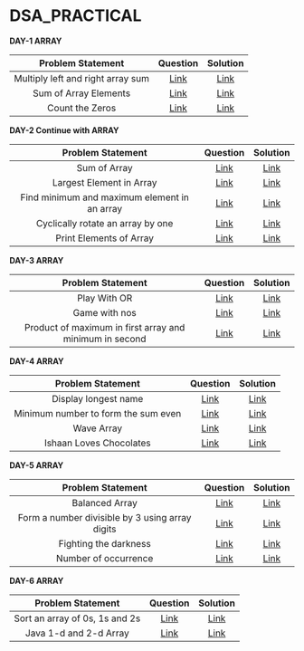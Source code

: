 # DSA_PRACTICAL
<b>DAY-1 ARRAY</b>
      
   | Problem Statement | Question  | Solution  |
| :---:   | :-: | :-: |
| Multiply left and right array sum  | <a href="https://practice.geeksforgeeks.org/problems/multiply-left-and-right-array-sum1555/1"> Link | <a href="https://github.com/Khushi1692/DSA_PRACTICAL/blob/main/array/multiply"> Link  |
| Sum of Array Elements | <a href="https://practice.geeksforgeeks.org/problems/sum-of-array-elements2502/1"> Link | <a href="https://github.com/Khushi1692/DSA_PRACTICAL/blob/main/array/sumElement"> Link  |
| Count the Zeros | <a href="https://practice.geeksforgeeks.org/problems/count-the-zeros2550/1"> Link | <a href="https://github.com/Khushi1692/DSA_PRACTICAL/blob/main/array/countZeroes"> Link  |

<b>DAY-2 Continue with ARRAY</b>
      
   | Problem Statement | Question  | Solution  |
| :---:   | :-: | :-: |
| Sum of Array  | <a href="https://practice.geeksforgeeks.org/problems/sum-of-array2326/1"> Link | <a href="https://github.com/Khushi1692/DSA_PRACTICAL/blob/main/array/sum.java"> Link  |
| Largest Element in Array | <a href="https://practice.geeksforgeeks.org/problems/largest-element-in-array4009/1"> Link | <a href="https://github.com/Khushi1692/DSA_PRACTICAL/blob/main/array/Compute.java"> Link  |
| Find minimum and maximum element in an array  | <a href="https://practice.geeksforgeeks.org/problems/find-minimum-and-maximum-element-in-an-array4428/1"> Link | <a href="https://github.com/Khushi1692/DSA_PRACTICAL/blob/main/array/MinMax.java"> Link  |
| Cyclically rotate an array by one | <a href="https://practice.geeksforgeeks.org/problems/cyclically-rotate-an-array-by-one2614/1"> Link | <a href="https://github.com/Khushi1692/DSA_PRACTICAL/blob/main/array/rotate.java"> Link  |
| Print Elements of Array | <a href="https://practice.geeksforgeeks.org/problems/print-elements-of-array4910/1"> Link | <a href="https://github.com/Khushi1692/DSA_PRACTICAL/blob/main/array/printArray.java"> Link  |

<b>DAY-3 ARRAY</b>
      
   | Problem Statement | Question  | Solution  |
| :---:   | :-: | :-: |
| Play With OR  | <a href="https://practice.geeksforgeeks.org/problems/play-with-or5515/1"> Link | <a href="https://github.com/Khushi1692/DSA_PRACTICAL/blob/main/array/playing_with_or.java"> Link  |
| Game with nos | <a href="https://practice.geeksforgeeks.org/problems/game-with-nos3123/1"> Link | <a href="https://github.com/Khushi1692/DSA_PRACTICAL/blob/main/array/game_with_nos.java"> Link  |
| Product of maximum in first array and minimum in second | <a href="https://practice.geeksforgeeks.org/problems/product-of-maximum-in-first-array-and-minimum-in-second3943/1"> Link | <a href="https://github.com/Khushi1692/DSA_PRACTICAL/blob/main/array/find_multiplication.java"> Link  |

<b>DAY-4 ARRAY</b>
      
   | Problem Statement | Question  | Solution  |
| :---:   | :-: | :-: |
| Display longest name | <a href="https://practice.geeksforgeeks.org/problems/display-longest-name0853/1"> Link | <a href="https://github.com/Khushi1692/DSA_PRACTICAL/blob/main/array/display_longestname.java"> Link  |
| Minimum number to form the sum even  | <a href="https://practice.geeksforgeeks.org/problems/minimum-number-to-form-the-sum-even0326/1"> Link | <a href="https://github.com/Khushi1692/DSA_PRACTICAL/blob/main/array/minNum_toform_sumeven.java"> Link  |
| Wave Array | <a href="https://practice.geeksforgeeks.org/problems/wave-array-1587115621/1"> Link | <a href="https://github.com/Khushi1692/DSA_PRACTICAL/blob/main/array/wavearray.java"> Link  |
|Ishaan Loves Chocolates  | <a href="https://practice.geeksforgeeks.org/problems/ishaan-loves-chocolates2156/1"> Link | <a href="https://github.com/Khushi1692/DSA_PRACTICAL/blob/main/array/ishann_loves_chocolates.java"> Link  |

<b>DAY-5 ARRAY</b>
      
   | Problem Statement | Question  | Solution  |
| :---:   | :-: | :-: |
| Balanced Array  | <a href="https://practice.geeksforgeeks.org/problems/balanced-array07200720/1"> Link | <a href="https://github.com/Khushi1692/DSA_PRACTICAL/blob/main/array/balanced_array.java"> Link  |
| Form a number divisible by 3 using array digits | <a href="https://practice.geeksforgeeks.org/problems/form-a-number-divisible-by-3-using-array-digits0717/1"> Link | <a href="https://github.com/Khushi1692/DSA_PRACTICAL/blob/main/array/divsible_by_three.java"> Link  |
| Fighting the darkness | <a href="https://practice.geeksforgeeks.org/problems/fighting-the-darkness3949/1"> Link | <a href="https://github.com/Khushi1692/DSA_PRACTICAL/blob/main/array/fighting_the_darkness.java"> Link  |
| Number of occurrence | <a href="https://practice.geeksforgeeks.org/problems/number-of-occurrence2259/1"> Link | <a href="https://github.com/Khushi1692/DSA_PRACTICAL/blob/main/array/number_of_occurrence.java"> Link  |

<b>DAY-6 ARRAY</b>
      
   | Problem Statement | Question  | Solution  |
| :---:   | :-: | :-: |
| Sort an array of 0s, 1s and 2s | <a href="https://practice.geeksforgeeks.org/problems/sort-an-array-of-0s-1s-and-2s4231/1"> Link | <a href="https://github.com/Khushi1692/DSA_PRACTICAL/blob/main/array/sortarray_of_012.java"> Link  |
| Java 1-d and 2-d Array | <a href="https://practice.geeksforgeeks.org/problems/java-1-d-and-2-d-array2952/1"> Link | <a href="https://github.com/Khushi1692/DSA_PRACTICAL/blob/main/array/java1-d_and_2-d.java"> Link  |
